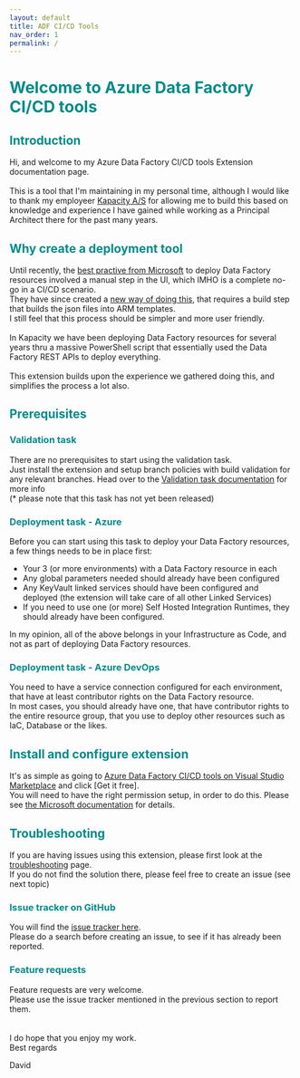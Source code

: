 ```yaml
---
layout: default
title: ADF CI/CD Tools
nav_order: 1
permalink: /
---
```

# <span style="color:darkcyan">Welcome to Azure Data Factory CI/CD tools</span>

## <span style="color:darkcyan">Introduction</span>
Hi, and welcome to my Azure Data Factory CI/CD tools Extension documentation page.\
\
This is a tool that I'm maintaining in my personal time, although I would like to thank my employeer [Kapacity A/S](https://www.kapacity.dk/) for allowing me to build this based on knowledge and experience I have gained while working as a Principal Architect there for the past many years.

## <span style="color:darkcyan">Why create a deployment tool</span>
Until recently, the [best practive from Microsoft](https://learn.microsoft.com/en-us/azure/data-factory/continuous-integration-delivery#cicd-lifecycle) to deploy Data Factory resources involved a manual step in the UI, which IMHO is a complete no-go in a CI/CD scenario.\
They have since created a [new way of doing this](https://learn.microsoft.com/en-us/azure/data-factory/continuous-integration-delivery-improvements#continuous-deployment-improvements), that requires a build step that builds the json files into ARM templates.\
I still feel that this process should be simpler and more user friendly.\
\
In Kapacity we have been deploying Data Factory resources for several years thru a massive PowerShell script that essentially used the Data Factory REST APIs to deploy everything.\
\
This extension builds upon the experience we gathered doing this, and simplifies the process a lot also.

## <span style="color:darkcyan">Prerequisites</span>

### <span style="color:darkcyan">Validation task</span>
There are no prerequisites to start using the validation task.\
Just install the extension and setup branch policies with build validation for any relevant branches.
Head over to the [Validation task documentation](Validation/) for more info\
(* please note that this task has not yet been released)
### <span style="color:darkcyan">Deployment task - Azure</span>
Before you can start using this task to deploy your Data Factory resources, a few things needs to be in place first:
- Your 3 (or more environments) with a Data Factory resource in each
- Any global parameters needed should already have been configured
- Any KeyVault linked services should have been configured and deployed (the extension will take care of all other Linked Services)
- If you need to use one (or more) Self Hosted Integration Runtimes, they should already have been configured.

In my opinion, all of the above belongs in your Infrastructure as Code, and not as part of deploying Data Factory resources.
### <span style="color:darkcyan">Deployment task - Azure DevOps</span>
You need to have a service connection configured for each environment, that have at least contributor rights on the Data Factory resource.\
In most cases, you should already have one, that have contributor rights to the entire resource group, that you use to deploy other resources such as IaC, Database or the likes.
## <span style="color:darkcyan">Install and configure extension</span>
It's as simple as going to [Azure Data Factory CI/CD tools on Visual Studio Marketplace](https://marketplace.visualstudio.com/items?itemName=DavidBojsen.dbojsen-datafactory-cicd-tools) and click [Get it free].\
You will need to have the right permission setup, in order to do this.
Please see [the Microsoft documentation](https://learn.microsoft.com/en-us/azure/devops/marketplace/request-extensions?view=azure-devops) for details.

## <span style="color:darkcyan">Troubleshooting</span>
If you are having issues using this extension, please first look at the [troubleshooting](troubleshooting.html) page.\
If you do not find the solution there, please feel free to create an issue (see next topic)
### <span style="color:darkcyan">Issue tracker on GitHub</span>
You will find the [issue tracker here](https://github.com/DBojsen/Azure-Data-Factory-CI-CD-tools/issues).\
Please do a search before creating an issue, to see if it has already been reported.
### <span style="color:darkcyan">Feature requests</span>
Feature requests are very welcome.\
Please use the issue tracker mentioned in the previous section to report them.\
\
\
I do hope that you enjoy my work.\
Best regards

David